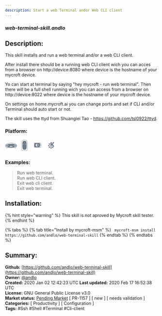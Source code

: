 ```yaml
---
description: Start a web Terminal andor Web CLI client
---
```


### _web-terminal-skill.andlo_  
## Description:  
This skill installs and run a web terminal and/or a web CLI client.

After install there should be a running web CLI client wich you can acces from a browser on
http://device:8080 where device is the hostname of your mycroft device.

Yo can start at terminal by saying "hey mycroft - run web terminal". Then there will be a full
shell running wich you can access from a browser on http://device:8022 where device is the
hostname of your mycroft device.

On settings on home.mycroft.ai you can change ports and set if CLI and/or Terminal should auto start or not.

The skill uses the ttyd from Shuanglei Tao - https://github.com/tsl0922/ttyd.  
  
  
### Platform:  
 ![Mark I](../.gitbook/assets/mark-1-icon.png)  ![Mark II](../.gitbook/assets/mark-2-icon.png)  ![Picroft](../.gitbook/assets/picroft-icon.png)  ![plasmoid](../.gitbook/assets/kde.png)   
### Examples:  
> Run web terminal.  
> Run web CLI client.  
> Exit web cli client.  
> Exit web terminal.  
  
## Installation:  
{% hint style="warning" %}
This skill is not aproved by Mycroft skill tester.
{% endhint %}
    
{% tabs %}
{% tab title="Install by mycroft-msm" %}
``` mycroft-msm install https://github.com/andlo/web-terminal-skill```
{% endtab %}
  {% endtabs %}
    
## Summary:  
**Github:** [https://github.com/andlo/web-terminal-skill](https://github.com/andlo/web-terminal-skill)  
**Owner:** [@andlo](https://github.com/andlo)  
**Created:** 2020 Jan 02 12:42:23 UTC  **Last updated:** 2020 Feb 17 16:52:38 UTC  
**License:** GNU General Public License v3.0  
**Market status:** [Pending Market](https://market.mycroft.ai/skill/) [ PR-1157 ] [ new ] [ needs validation ]  
**Categories:** [ Productivity ] [ Configuration ]   
**Tags:** \#Ssh \#Shell \#Terminal \#Cli-client   
